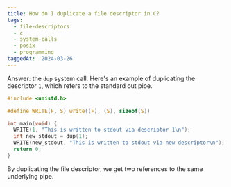 ```yaml
---
title: How do I duplicate a file descriptor in C?
tags:
  - file-descriptors
  - c
  - system-calls
  - posix
  - programming
taggedAt: '2024-03-26'
---
```


Answer: the `dup` system call. Here's an example of duplicating the descriptor `1`, which refers to the standard out pipe.

```c
#include <unistd.h>

#define WRITE(F, S) write((F), (S), sizeof(S))

int main(void) {
  WRITE(1, "This is written to stdout via descriptor 1\n");
  int new_stdout = dup(1);
  WRITE(new_stdout, "This is written to stdout via new descriptor\n");
  return 0;
}
```

By duplicating the file descriptor, we get two references to the same underlying pipe.
